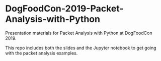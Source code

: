 # DogFoodCon-2019-Packet-Analysis-with-Python

Presentation materials for Packet Analysis with Python at DogFoodCon 2019.

This repo includes both the slides and the Jupyter notebook to get going with the packet analysis examples.
